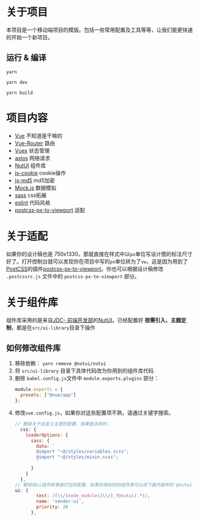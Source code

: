 # 关于项目
本项目是一个移动端项目的模版。包括一些常用配置及工具等等，让我们能更快速的开始一个新项目。

## 运行 & 编译
```
yarn
```


```
yarn dev
```

```
yarn build
```


# 项目内容

- [Vue](https://cn.vuejs.org/v2/guide/) 不知道是干嘛的
- [Vue-Router](https://router.vuejs.org/zh/) 路由
- [Vuex](https://vuex.vuejs.org/zh/) 状态管理
- [axios](https://github.com/axios/axios) 网络请求
- [NutUI](http://nutui.jd.com) 组件库
- [js-cookie](https://github.com/js-cookie/js-cookie#readme) cookie操作
- [js-md5](https://github.com/emn178/js-md5) md5加密
- [Mock.js](http://mockjs.com/) 数据模拟
- [sass](http://sass.bootcss.com/) css拓展
- [eslint](https://cn.eslint.org/) 代码风格
- [postcss-px-to-viewport](https://github.com/evrone/postcss-px-to-viewport) 适配
  
# 关于适配
如果你的设计稿也是 750x1330，那就直接在样式中以`px`单位写设计图的标注尺寸好了。打开控制台就可以发现你在项目中写的`px`单位转为了`vw`，这是因为用到了[PostCSS](https://postcss.org/)的插件[postcss-px-to-viewport](https://github.com/evrone/postcss-px-to-viewport)。你也可以根据设计稿修改 `.postcssrc.js` 文件中的 `postcss-px-to-viewport` 部分。


# 关于组件库

组件库采用的是来自[JDC- 前端开发部](https://jdc.jd.com/)的[NutUI](http://nutui.jd.com/#/index)。已经配置好 **按需引入、主题定制**，都是在`src/ui-library`目录下操作

## 如何修改组件库
1. 移除依赖： `yarn remove @nutui/nutui`
2. 将 `src/ui-library` 目录下具体代码改为你用到的组件库代码
3. 删除 `babel.config.js`文件中 `module.exports.plugins` 部分：
   ```javascript
   module.exports = {
     presets: ["@vue/app"]
   };
   ```
4. 修改`vue.config.js`，如果你对这些配置项不熟，请通过关键字搜索。
   ```javascript
   // 删除关于自定义主题的配置，结果是这样的：
     css: {
       loaderOptions: {
         sass: {
           data: `
           @import "~@/styles/variables.scss";
           @import "~@/styles/mixin.scss";
           `
         }
       }
     },
   // 删除将ui组件库单独打包的配置，如果你用到别的组件库可以将下面内容中的`@nutui`替换为你用到的组件库名：
   ui: {
           test: /[\\/]node_modules[\\/]_?@nutui(.*)/,
           name: 'vendor-ui',
           priority: 20
         },
   ```
